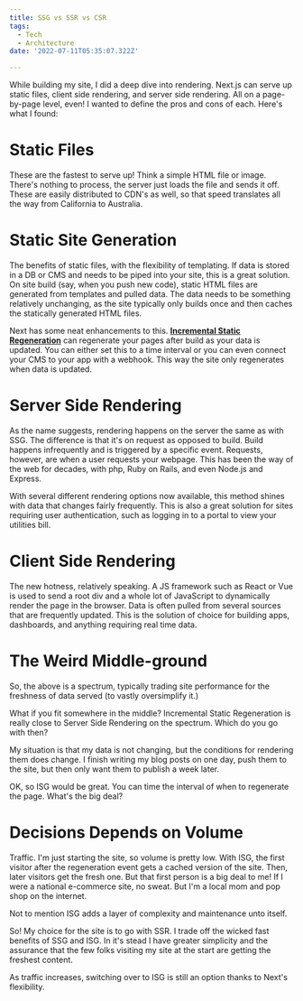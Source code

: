 ```yaml
---
title: SSG vs SSR vs CSR
tags:
  - Tech
  - Architecture
date: '2022-07-11T05:35:07.322Z'

---
```


While building my site, I did a deep dive into rendering. Next.js can serve up static files, client side rendering, and server side rendering. All on a page-by-page level, even! I wanted to define the pros and cons of each. Here's what I found:

# Static Files

These are the fastest to serve up! Think a simple HTML file or image. There's nothing to process, the server just loads the file and sends it off. These are easily distributed to CDN's as well, so that speed translates all the way from California to Australia. 

# Static Site Generation

The benefits of static files, with the flexibility of templating. If data is stored in a DB or CMS and needs to be piped into your site, this is a great solution. On site build (say, when you push new code), static HTML files are generated from templates and pulled data. The data needs to be something relatively unchanging, as the site typically only builds once and then caches the statically generated HTML files.

Next has some neat enhancements to this. [**Incremental Static Regeneration**](https://nextjs.org/docs/basic-features/data-fetching/incremental-static-regeneration) can regenerate your pages after build as your data is updated. You can either set this to a time interval or you can even connect your CMS to your app with a webhook. This way the site only regenerates when data is updated.

# Server Side Rendering

As the name suggests, rendering happens on the server the same as with SSG. The difference is that it's on request as opposed to build. Build happens infrequently and is triggered by a specific event. Requests, however, are when a user requests your webpage. This has been the way of the web for decades, with php, Ruby on Rails, and even Node.js and Express. 

With several different rendering options now available, this method shines with data that changes fairly frequently. This is also a great solution for sites requiring user authentication, such as logging in to a portal to view your utilities bill. 

# Client Side Rendering

The new hotness, relatively speaking. A JS framework such as React or Vue is used to send a root div and a whole lot of JavaScript to dynamically render the page in the browser. Data is often pulled from several sources that are frequently updated. This is the solution of choice for building apps, dashboards, and anything requiring real time data.

# The Weird Middle-ground

So, the above is a spectrum, typically trading site performance for the freshness of data served (to vastly oversimplify it.)

What if you fit somewhere in the middle? Incremental Static Regeneration is really close to Server Side Rendering on the spectrum. Which do you go with then?

My situation is that my data is not changing, but the conditions for rendering them does change. I finish writing my blog posts on one day, push them to the site, but then only want them to publish a week later. 

OK, so ISG would be great. You can time the interval of when to regenerate the page. What's the big deal?

# Decisions Depends on Volume

Traffic. I'm just starting the site, so volume is pretty low. With ISG, the first visitor after the regeneration event gets a cached version of the site. Then, later visitors get the fresh one. But that first person is a big deal to me! If I were a national e-commerce site, no sweat. But I'm a local mom and pop shop on the internet. 

Not to mention ISG adds a layer of complexity and maintenance unto itself.

So! My choice for the site is to go with SSR. I trade off the wicked fast benefits of SSG and ISG. In it's stead I have greater simplicity and the assurance that the few folks visiting my site at the start are getting the freshest content.

As traffic increases, switching over to ISG is still an option thanks to Next's flexibility.

